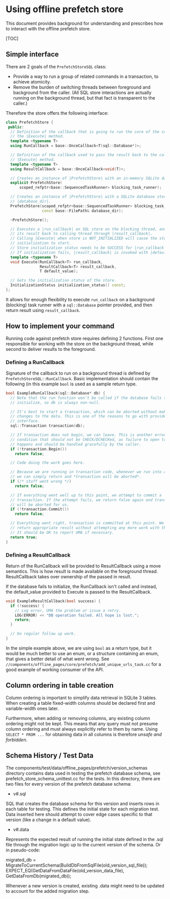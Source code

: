 # Using offline prefetch store

This document provides background for understanding and prescribes how to
interact with the offline prefetch store.

[TOC]

## Simple interface

There are 2 goals of the `PrefetchStoreSQL` class:

* Provide a way to run a group of related commands in a transaction, to achieve
  atomicity.
* Remove the burden of switching threads between foreground and background from
  the caller. (All SQL store interactions are actually running on the background
  thread, but that fact is transparent to the caller.)

Therefore the store offers the following interface:

```cpp
class PrefetchStore {
 public:
  // Definition of the callback that is going to run the core of the command in
  // the |Execute| method.
  template <typename T>
  using RunCallback = base::OnceCallback<T(sql::Database*)>;

  // Definition of the callback used to pass the result back to the caller of
  // |Execute| method.
  template <typename T>
  using ResultCallback = base::OnceCallback<void(T)>;

  // Creates an instance of |PrefetchStore| with an in-memory SQLite database.
  explicit PrefetchStore(
      scoped_refptr<base::SequencedTaskRunner> blocking_task_runner);

  // Creates an instance of |PrefetchStore| with a SQLite database stored in
  // |database_dir|.
  PrefetchStore(scoped_refptr<base::SequencedTaskRunner> blocking_task_runner,
                const base::FilePath& database_dir);

  ~PrefetchStore();

  // Executes a |run_callback| on SQL store on the blocking thread, and posts
  // its result back to calling thread through |result_callback|.
  // Calling |Execute| when store is NOT_INITIALIZED will cause the store
  // initialization to start.
  // Store initialization status needs to be SUCCESS for |run_callback| to run.
  // If initialization fails, |result_callback| is invoked with |default_value|.
  template <typename T>
  void Execute(RunCallback<T> run_callback,
               ResultCallback<T> result_callback,
               T default_value);

  // Gets the initialization status of the store.
  InitializationStatus initialization_status() const;
};
```

It allows for enough flexibility to execute `run_callback` on a background
(blocking) task runner with a `sql::Database` pointer provided, and then
return result using `result_callback`.

## How to implement your command

Running code against prefetch store requires defining 2 functions. First one
responsible for working with the store on the background thread, while second to
deliver results to the foreground.

### Defining a RunCallback

Signature of the callback to run on a background thread is defined by
`PrefetchStoreSQL::RunCallback`. Basic implementation should contain the
following (in this example `bool` is used as a sample return type.

```cpp
bool ExampleRunCallback(sql::Database* db) {
  // Note that the run function won't be called if the database fails to
  // initialize, so db is always non-null.

  // It's best to start a transaction, which can be aborted without making
  // changes to the data. This is one of the reasons to go with provided store
  // interface.
  sql::Transaction transaction(db);

  // If transaction does not begin, we can leave. This is another error
  // condition that should not be CHECK/DCHECKed, as failure to open transaction
  // happens and should be handled gracefully by the caller.
  if (!transaction.Begin())
    return false;

  // Code doing the work goes here.

  // Because we are running in transaction code, whenever we run into an error,
  // we can simply return and *transaction will be aborted*.
  if (/* stuff went wrong */)
    return false;

  // If everything went well up to this point, we attempt to commit a
  // transaction. If the attempt fails, we return false again and transaction
  // will be aborted for us.
  if (!transaction.Commit())
    return false;

  // Everything went right, transaction is committed at this point. We should
  // return appropriate result without attempting any more work with the DB.
  // It should be OK to report UMA if necessary.
  return true;
}
```

### Defining a ResultCallback

Return of the RunCallback will be provided to ResultCallback using a move
semantics. This is how result is made available on the foreground thread.
ResultCallback takes over ownership of the passed in result.

If the database fails to initialize, the RunCallback isn't called and instead,
the default_value provided to Execute is passed to the ResultCallback.

```cpp
void ExampleResultCallback(bool success) {
  if (!success) {
    // Log error, UMA the problem or issue a retry.
    LOG(ERROR) << "DB operation failed. All hope is lost.";
    return;
  }

  // Do regular follow up work.
}
```

In the simple example above, we are using `bool` as a return type, but it would
be much better to use an enum, or a structure containing an enum, that gives a
better detail of what went wrong.
See `//components/offline_pages/core/prefetch/add_unique_urls_task.cc` for a
good example of working consumer of the API.

## Column ordering in table creation

Column ordering is important to simplify data retrieval in SQLite 3 tables. When
creating a table fixed-width columns should be declared first and variable-width
ones later.

Furthermore, when adding or removing columns, any existing column ordering might
not be kept. This means that any query must not presume column ordering and must
always explicitly refer to them by name. Using <code>SELECT * FROM ...</code>
for obtaining data in all columns is therefore *unsafe and forbidden*.

## Schema History / Test Data

The components/test/data/offline_pages/prefetch/version_schemas directory contains
data used in testing the prefetch database schema,
see prefetch_store_schema_unittest.cc for the tests. In this directory, there
are two files for every version of the prefetch database schema:

- v#.sql

SQL that creates the database schema for this version and inserts rows in each
table for testing. This defines the initial state for each migration test. Data
inserted here should attempt to cover edge cases specific to that version (like
a change in a default value).

- v#.data

Represents the expected result of running the initial state defined in the .sql
file through the migration logic up to the current version of the schema.
Or in pseudo-code:

 migrated_db = MigrateToCurrentSchema(BuildDbFromSqlFile(old_version_sql_file));
 EXPECT_EQ(GetDataFromDataFile(old_version_data_file),
    GetDataFromDb(migrated_db));

Whenever a new version is created, existing .data might need to be updated to
account for the added migration step.
